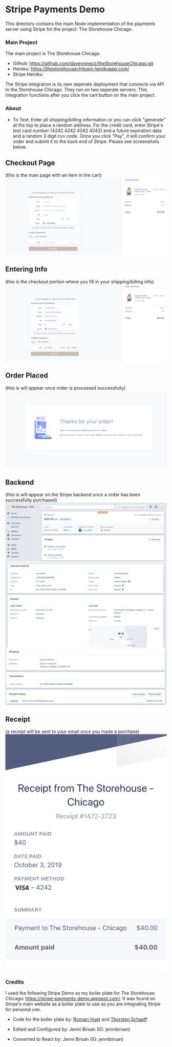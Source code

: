 # Stripe Payments Demo

This directory contains the main Node implementation of the payments server using Stripe for the project: The Storehouse Chicago.

### Main Project

The main project is The Storehouse Chicago.

- Github: https://github.com/daveyjonezz/theStorehouseChicago.git
- Heroku: https://thestorehousechitown.herokuapp.com/ 
- Stripe Heroku: 

The Stripe integration is its own seperate deployment that connects via API to the Storehouse Chicago. They run on two seperate servers. This integration functions after you click the cart button on the main project.

### About

- To Test: Enter all shipping/billing information or you can click "generate" at the top to place a random address. For the credit card, enter Stripe's test card number (4242 4242 4242 4242) and a future expiration data and a random 3 digit cvv code. Once you click "Pay", it will confirm your order and submit it to the back end of Stripe. Please see screenshots below.

## Checkout Page
(this is the main page with an item in the cart)
![picture](public/images/screenshots/mainscreen.png)

## Entering Info
(this is the checkout portion where you fill in your shipping/billing info)
![picture](public/images/screenshots/enterinfo.png)

## Order Placed
(this is will appear once order is processed successfully)
![picture](public/images/screenshots/ordersuccess.png)

## Backend
(this is will appear on the Stripe backend once a order has been successfully purchased)
![picture](public/images/screenshots/backend1.png)
![picture](public/images/screenshots/backend2.png)
![picture](public/images/screenshots/backend3.png)

## Receipt
(a receipt will be sent to your email once you made a purchase)
![picture](public/images/screenshots/receipt.jpeg)

### Credits

I used the following Stripe Demo as my boiler plate for The Storehouse Chicago: 
https://stripe-payments-demo.appspot.com/. It was found on Stripe's main website as a boiler plate to use as you are integrating Stripe for personal use. 

- Code for the boiler plate by: [Romain Huet](https://twitter.com/romainhuet) and [Thorsten Schaeff](https://twitter.com/thorwebdev)

- Edited and Configured by: Jenni Birsan (IG: jennibirsan)

- Converted to React by: Jenni Birsan (IG: jennibirsan)